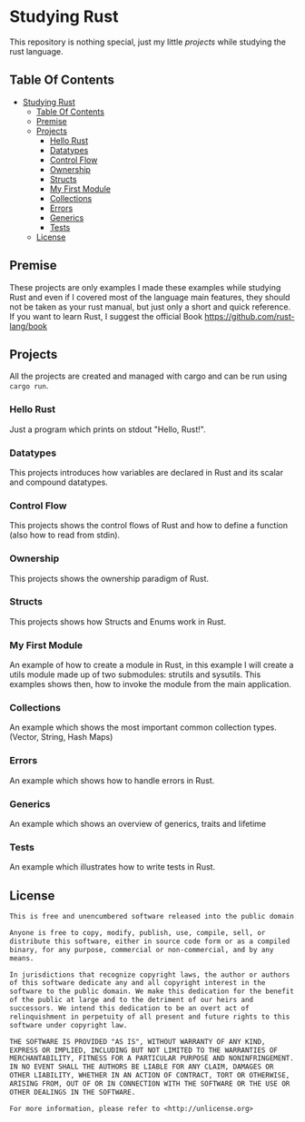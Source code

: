 # Studying Rust

This repository is nothing special, just my little *projects* while studying the rust language.

## Table Of Contents

- [Studying Rust](#studying-rust)
  - [Table Of Contents](#table-of-contents)
  - [Premise](#premise)
  - [Projects](#projects)
    - [Hello Rust](#hello-rust)
    - [Datatypes](#datatypes)
    - [Control Flow](#control-flow)
    - [Ownership](#ownership)
    - [Structs](#structs)
    - [My First Module](#my-first-module)
    - [Collections](#collections)
    - [Errors](#errors)
    - [Generics](#generics)
    - [Tests](#tests)
  - [License](#license)

## Premise

These projects are only examples I made these examples while studying Rust and even if I covered most of the language main features, they should not be taken as your rust manual, but just only a short and quick reference.
If you want to learn Rust, I suggest the official Book <https://github.com/rust-lang/book>

## Projects

All the projects are created and managed with cargo and can be run using ```cargo run```.

### Hello Rust

Just a program which prints on stdout "Hello, Rust!".

### Datatypes

This projects introduces how variables are declared in Rust and its scalar and compound datatypes.

### Control Flow

This projects shows the control flows of Rust and how to define a function (also how to read from stdin).

### Ownership

This projects shows the ownership paradigm of Rust.

### Structs

This projects shows how Structs and Enums work in Rust.

### My First Module

An example of how to create a module in Rust, in this example I will create a utils module made up of two submodules: strutils and sysutils.
This examples shows then, how to invoke the module from the main application.

### Collections

An example which shows the most important common collection types. (Vector, String, Hash Maps)

### Errors

An example which shows how to handle errors in Rust.

### Generics

An example which shows an overview of generics, traits and lifetime

### Tests

An example which illustrates how to write tests in Rust.

## License

```txt
This is free and unencumbered software released into the public domain.

Anyone is free to copy, modify, publish, use, compile, sell, or
distribute this software, either in source code form or as a compiled
binary, for any purpose, commercial or non-commercial, and by any
means.

In jurisdictions that recognize copyright laws, the author or authors
of this software dedicate any and all copyright interest in the
software to the public domain. We make this dedication for the benefit
of the public at large and to the detriment of our heirs and
successors. We intend this dedication to be an overt act of
relinquishment in perpetuity of all present and future rights to this
software under copyright law.

THE SOFTWARE IS PROVIDED "AS IS", WITHOUT WARRANTY OF ANY KIND,
EXPRESS OR IMPLIED, INCLUDING BUT NOT LIMITED TO THE WARRANTIES OF
MERCHANTABILITY, FITNESS FOR A PARTICULAR PURPOSE AND NONINFRINGEMENT.
IN NO EVENT SHALL THE AUTHORS BE LIABLE FOR ANY CLAIM, DAMAGES OR
OTHER LIABILITY, WHETHER IN AN ACTION OF CONTRACT, TORT OR OTHERWISE,
ARISING FROM, OUT OF OR IN CONNECTION WITH THE SOFTWARE OR THE USE OR
OTHER DEALINGS IN THE SOFTWARE.

For more information, please refer to <http://unlicense.org>

```
